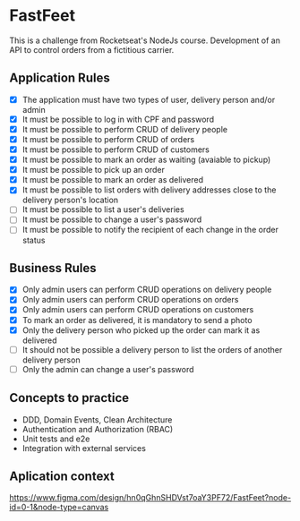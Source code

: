 # FastFeet

This is a challenge from Rocketseat's NodeJs course. Development of an API to control orders from a fictitious carrier.

## Application Rules

- [x] The application must have two types of user, delivery person and/or admin
- [x] It must be possible to log in with CPF and password
- [x] It must be possible to perform CRUD of delivery people
- [x] It must be possible to perform CRUD of orders
- [x] It must be possible to perform CRUD of customers
- [x] It must be possible to mark an order as waiting (avaiable to pickup)
- [x] It must be possible to pick up an order
- [x] It must be possible to mark an order as delivered
- [x] It must be possible to list orders with delivery addresses close to the delivery person's location
- [ ] It must be possible to list a user's deliveries
- [ ] It must be possible to change a user's password
- [ ] It must be possible to notify the recipient of each change in the order status

## Business Rules

- [x] Only admin users can perform CRUD operations on delivery people
- [x] Only admin users can perform CRUD operations on orders
- [x] Only admin users can perform CRUD operations on customers
- [x] To mark an order as delivered, it is mandatory to send a photo
- [x] Only the delivery person who picked up the order can mark it as delivered
- [ ] It should not be possible a delivery person to list the orders of another delivery person 
- [ ] Only the admin can change a user's password

## Concepts to practice

- DDD, Domain Events, Clean Architecture
- Authentication and Authorization (RBAC)
- Unit tests and e2e
- Integration with external services

## Aplication context

https://www.figma.com/design/hn0qGhnSHDVst7oaY3PF72/FastFeet?node-id=0-1&node-type=canvas